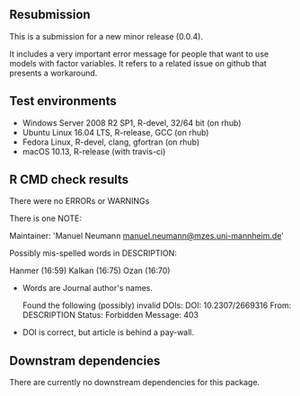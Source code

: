 ## Resubmission

This is a submission for a new minor release (0.0.4). 

It includes a very important error message for people that want to use models
with factor variables. 
It refers to a related issue on github that presents a workaround.


## Test environments

* Windows Server 2008 R2 SP1, R-devel, 32/64 bit (on rhub)
* Ubuntu Linux 16.04 LTS, R-release, GCC (on rhub)
* Fedora Linux, R-devel, clang, gfortran (on rhub)
* macOS 10.13, R-release (with travis-ci)


## R CMD check results
There were no ERRORs or WARNINGs

There is one NOTE:

Maintainer: 'Manuel Neumann <manuel.neumann@mzes.uni-mannheim.de>'

  Possibly mis-spelled words in DESCRIPTION:
  
  Hanmer (16:59)
  Kalkan (16:75)
  Ozan (16:70)

* Words are Journal author's names.
  
  Found the following (possibly) invalid DOIs:
    DOI: 10.2307/2669316
      From: DESCRIPTION
      Status: Forbidden
      Message: 403

* DOI is correct, but article is behind a pay-wall.


## Downstram dependencies
There are currently no downstream dependencies for this package.
